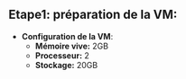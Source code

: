 ## Etape1: préparation de la VM:

- **Configuration de la VM**:
    - **Mémoire vive:** 2GB
    - **Processeur:** 2 
    - **Stockage:** 20GB